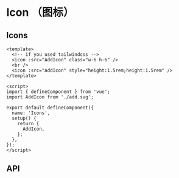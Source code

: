 # Icon （图标）

## Icons

<code-wrapper>
<IconIcons />

```vue
<template>
  <!-- if you used tailwindcss -->
  <icon :src="AddIcon" class="w-6 h-6" />
  <br />
  <icon :src="AddIcon" style="height:1.5rem;height:1.5rem" />
</template>

<script>
import { defineComponent } from 'vue';
import AddIcon from './add.svg';

export default defineComponent({
  name: 'Icons',
  setup() {
    return {
      AddIcon,
    };
  },
});
</script>
```

</code-wrapper>

<script setup>
import IconIcons from '../../src/components/icon/demo/icons.vue';
</script>
<style lang="scss">
button {
  margin-top: 12px;
  margin-right: 12px;
}
.btn-wrap {
  display: inline-block;
  background: rgba(0, 0, 0, 0.5);
  padding: 14px 24px;
  border-radius: 4px;
}
</style>

## API
